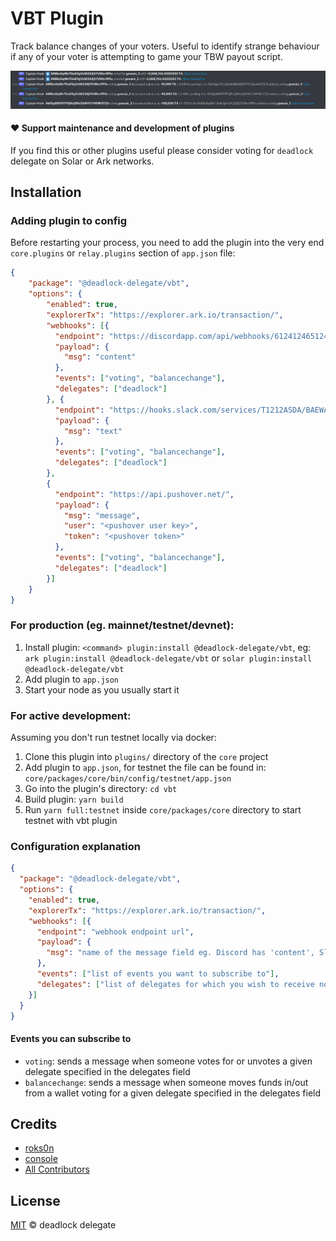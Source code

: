 # VBT Plugin

Track balance changes of your voters. Useful to identify strange behaviour if any of your voter is 
attempting to game your TBW payout script.

![Sample](https://github.com/deadlock-delegate/vbt/raw/master/sample.png)

#### ❤️ Support maintenance and development of plugins
If you find this or other plugins useful please consider voting for `deadlock` delegate on Solar or Ark networks.

## Installation

### Adding plugin to config

Before restarting your process, you need to add the plugin into the very end  `core.plugins` or `relay.plugins` section of `app.json` file:

```json
{
    "package": "@deadlock-delegate/vbt",
    "options": {
        "enabled": true,
        "explorerTx": "https://explorer.ark.io/transaction/",
        "webhooks": [{
          "endpoint": "https://discordapp.com/api/webhooks/612412465124612462/A1Ag12F&ijafa-3mtASA121mja",
          "payload": {
            "msg": "content"
          },
          "events": ["voting", "balancechange"],
          "delegates": ["deadlock"]
        }, {
          "endpoint": "https://hooks.slack.com/services/T1212ASDA/BAEWAS12/ASxASJL901ajkS",
          "payload": {
            "msg": "text"
          },
          "events": ["voting", "balancechange"],
          "delegates": ["deadlock"]
        },
        {
          "endpoint": "https://api.pushover.net/",
          "payload": {
            "msg": "message",
            "user": "<pushover user key>",
            "token": "<pushover token>"
          },
          "events": ["voting", "balancechange"],
          "delegates": ["deadlock"]
        }]
    }
}
```

### For production (eg. mainnet/testnet/devnet):

1. Install plugin: `<command> plugin:install @deadlock-delegate/vbt`, eg: `ark plugin:install @deadlock-delegate/vbt` or `solar plugin:install @deadlock-delegate/vbt`
2. Add plugin to `app.json`
3. Start your node as you usually start it 

### For active development:

Assuming you don't run testnet locally via docker:

1. Clone this plugin into `plugins/` directory of the `core` project
2. Add plugin to `app.json`, for testnet the file can be found in: `core/packages/core/bin/config/testnet/app.json`
3. Go into the plugin's directory: `cd vbt`
4. Build plugin: `yarn build`
5. Run `yarn full:testnet` inside `core/packages/core` directory to start testnet with vbt plugin

### Configuration explanation

```json
{
  "package": "@deadlock-delegate/vbt",
  "options": {
    "enabled": true,
    "explorerTx": "https://explorer.ark.io/transaction/",
    "webhooks": [{
      "endpoint": "webhook endpoint url",
      "payload": {
        "msg": "name of the message field eg. Discord has 'content', Slack has 'text', Pushover has 'message'"
      },
      "events": ["list of events you want to subscribe to"],
      "delegates": ["list of delegates for which you wish to receive notifications"]
    }]
  }
}
```

#### Events you can subscribe to

- `voting`: sends a message when someone votes for or unvotes a given delegate specified in the delegates field
- `balancechange`: sends a message when someone moves funds in/out from a wallet voting for a given delegate specified in the delegates field

## Credits

- [roks0n](https://github.com/roks0n)
- [console](https://github.com/c0nsol3/)
- [All Contributors](../../contributors)

## License

[MIT](LICENSE) © deadlock delegate
